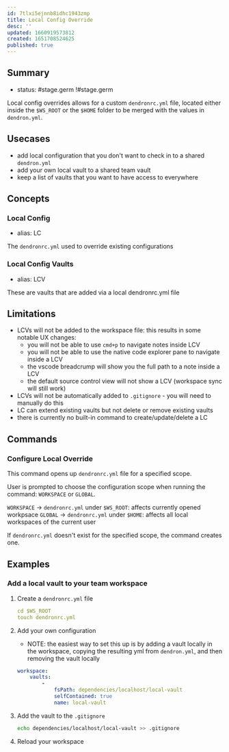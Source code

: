 ```yaml
---
id: 7tlxi5ejnnb8idhc1943zmp
title: Local Config Override
desc: ''
updated: 1660919573812
created: 1651708524625
published: true
---
```


## Summary
- status: #stage.germ
!#stage.germ

Local config overrides allows for a custom `dendronrc.yml` file, located either inside the `$WS_ROOT` or the `$HOME` folder to be merged with the values in `dendron.yml`.

## Usecases
- add local configuration that you don't want to check in to a shared `dendron.yml`
- add your own local vault to a shared team vault 
- keep a list of vaults that you want to have access to everywhere

## Concepts

### Local Config
- alias: LC

The `dendronrc.yml` used to override existing configurations

### Local Config Vaults 
- alias: LCV

These are vaults that are added via a local dendronrc.yml file

## Limitations
- LCVs will not be added to the workspace file: this results in some notable UX changes:
    - you will not be able to use `cmd+p` to navigate notes inside LCV
    - you will not be able to use the native code explorer pane to navigate inside a LCV
    - the vscode breadcrump will show you the full path to a note inside a LCV
    - the default source control view will not show a LCV (workspace sync will still work)
- LCVs will not be automatically added to `.gitignore` - you will need to manually do this
- LC can extend existing vaults but not delete or remove existing vaults
- there is currently no built-in command to create/update/delete a LC 

## Commands

### Configure Local Override

This command opens up `dendronrc.yml` file for a specified scope.

User is prompted to choose the configuration scope when running the command: `WORKSPACE` or `GLOBAL`.

`WORKSPACE` -> `dendronrc.yml` under `$WS_ROOT`: affects currently opened workpsace
`GLOBAL` -> `dendronrc.yml` under `$HOME`: affects all local workspaces of the current user

If `dendronrc.yml` doesn't exist for the specified scope, the command creates one.

## Examples

### Add a local vault to your team workspace
1. Create a `dendronrc.yml` file
    ```yml
    cd $WS_ROOT
    touch dendronrc.yml
    ```
1. Add your own configuration 
    - NOTE: the easiest way to set this up is by adding a vault locally in the workspace, copying the resulting yml from `dendron.yml`, and then removing the vault locally
    ```yml
    workspace:
        vaults:
            -
                fsPath: dependencies/localhost/local-vault
                selfContained: true
                name: local-vault
    ```
1. Add the vault to the `.gitignore`
    ```sh
    echo dependencies/localhost/local-vault >> .gitignore
    ```

1. Reload your workspace
